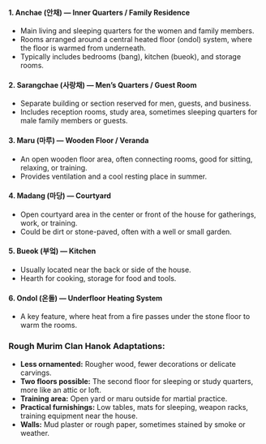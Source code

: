 
#### 1. **Anchae (안채) — Inner Quarters / Family Residence**
- Main living and sleeping quarters for the women and family members.
- Rooms arranged around a central heated floor (ondol) system, where the floor is warmed from underneath.
- Typically includes bedrooms (bang), kitchen (bueok), and storage rooms.

#### 2. **Sarangchae (사랑채) — Men’s Quarters / Guest Room**
- Separate building or section reserved for men, guests, and business.
- Includes reception rooms, study area, sometimes sleeping quarters for male family members or guests.

#### 3. **Maru (마루) — Wooden Floor / Veranda**
- An open wooden floor area, often connecting rooms, good for sitting, relaxing, or training.
- Provides ventilation and a cool resting place in summer.

#### 4. **Madang (마당) — Courtyard**
- Open courtyard area in the center or front of the house for gatherings, work, or training.    
- Could be dirt or stone-paved, often with a well or small garden.


#### 5. **Bueok (부엌) — Kitchen**
- Usually located near the back or side of the house.
- Hearth for cooking, storage for food and tools.

#### 6. **Ondol (온돌) — Underfloor Heating System**
- A key feature, where heat from a fire passes under the stone floor to warm the rooms.

### Rough Murim Clan Hanok Adaptations:
- **Less ornamented:** Rougher wood, fewer decorations or delicate carvings.
- **Two floors possible:** The second floor for sleeping or study quarters, more like an attic or loft.
- **Training area:** Open yard or maru outside for martial practice.
- **Practical furnishings:** Low tables, mats for sleeping, weapon racks, training equipment near the house.
- **Walls:** Mud plaster or rough paper, sometimes stained by smoke or weather.